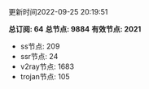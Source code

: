 更新时间2022-09-25 20:19:51

**总订阅: 64**
**总节点: 9884**
**有效节点: 2021**
- ss节点: 209
- ssr节点: 24
- v2ray节点: 1683
- trojan节点: 105
